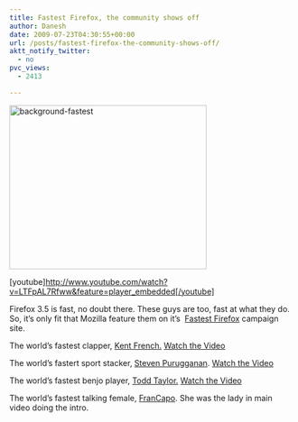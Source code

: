 ```yaml
---
title: Fastest Firefox, the community shows off
author: Danesh
date: 2009-07-23T04:30:55+00:00
url: /posts/fastest-firefox-the-community-shows-off/
aktt_notify_twitter:
  - no
pvc_views:
  - 2413

---
```

[<img loading="lazy" class="alignnone size-full wp-image-1668" title="background-fastest" src="/wp-content/uploads/2009/07/background-fastest.png" alt="background-fastest" width="349" height="291" />][1]

[youtube]http://www.youtube.com/watch?v=LTFpAL7Rfww&feature=player_embedded[/youtube]

Firefox 3.5 is fast, no doubt there. These guys are too, fast at what they do. So, it&#8217;s only fit that Mozilla feature them on it&#8217;s  [Fastest Firefox][2] campaign site.

The world&#8217;s fastest clapper, [Kent French.][3] [Watch the Video][4]

The world&#8217;s fastert sport stacker, [Steven Purugganan][5]. [Watch the Video][6]

The world&#8217;s fastest benjo player, [Todd Taylor.][7] [Watch the Video][8]

The world&#8217;s fastest talking female, [FranCapo][9]. She was the lady in main video doing the intro.

 [1]: /wp-content/uploads/2009/07/background-fastest.png
 [2]: http://www.fastestfirefox.com/
 [3]: http://www.fastestclapper.com/
 [4]: http://www.mozilla.com/en-US/firefox/video?video=fastest-clapper
 [5]: http://www.worldsportstackingassociation.org/
 [6]: http://www.mozilla.com/en-US/firefox/video?video=fastest-sport-stacker
 [7]: http://www.toddtaylorbanjoman.com/
 [8]: http://www.mozilla.com/en-US/firefox/video?video=fastest-banjo
 [9]: http://www.francapo.com/